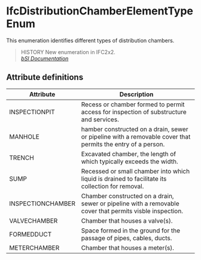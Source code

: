 IfcDistributionChamberElementTypeEnum
=====================================
This enumeration identifies different types of distribution chambers.  
  
> HISTORY  New enumeration in IFC2x2.  
[ _bSI
Documentation_](https://standards.buildingsmart.org/IFC/DEV/IFC4_2/FINAL/HTML/schema/ifcsharedbldgserviceelements/lexical/ifcdistributionchamberelementtypeenum.htm)


Attribute definitions
---------------------
| Attribute         | Description                                                                                                 |
|-------------------|-------------------------------------------------------------------------------------------------------------|
| INSPECTIONPIT     | Recess or chamber formed to permit access for inspection of substructure and services.                      |
| MANHOLE           | hamber constructed on a drain, sewer or pipeline with a removable cover that permits the entry of a person. |
| TRENCH            | Excavated chamber, the length of which typically exceeds the width.                                         |
| SUMP              | Recessed or small chamber into which liquid is drained to facilitate its collection for removal.            |
| INSPECTIONCHAMBER | Chamber constructed on a drain, sewer or pipeline with a removable cover that permits visble inspection.    |
| VALVECHAMBER      | Chamber that houses a valve(s).                                                                             |
| FORMEDDUCT        | Space formed in the ground for the passage of pipes, cables, ducts.                                         |
| METERCHAMBER      | Chamber that houses a meter(s).                                                                             |

